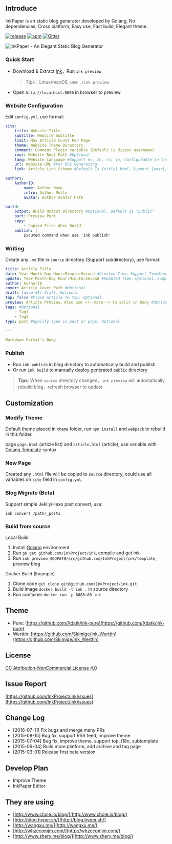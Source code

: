 ## Introduce

InkPaper is an static blog generator developed by Golang, No dependencies, Cross platform, Easy use, Fast build, Elegant theme.

[![release](https://img.shields.io/badge/release-v2016--10--29-blue.svg)](http://www.chole.io/)
[![apm](https://img.shields.io/badge/license-CC%20BY--NC%204.0-blue.svg)](https://creativecommons.org/licenses/by-nc/4.0/)
[![Gitter](https://img.shields.io/gitter/room/nwjs/nw.js.svg)](https://gitter.im/InkProject)


![InkPaper - An Elegant Static Blog Generator](template/source/images/example-en.png)

### Quick Start
- Download & Extract [Ink](http://www.chole.io/)，Run `ink preview`

  > Tips：Linux/macOS, use `./ink preview`

- Open `http://localhost:8000` in browser to preview

### Website Configuration
Edit `config.yml`, use format:

``` yaml
site:
    title: Website Title
    subtitle: Website Subtitle
    limit: Max Article Count Per Page
    theme: Website Theme Directory
    comment: Comment Plugin Variable (Default is disqus username)
    root: Website Root Path #Optional
    lang: Website Language #Support en, zh, ru, ja, Configurable in theme/lang.yml
    url: Website URL #For RSS Generating
    link: Article Link Scheme #Default Is {title}.html，Support {year},{month},{day},{title} Variables

authors:
    AuthorID:
        name: Author Name
        intro: Author Motto
        avatar: Author Avatar Path

build:
    output: Build Output Directory #Optional, Default is "public"
    port: Preview Port
    copy:
        - Copied Files When Build
    publish: |
        Excuted command when use 'ink publish'
```

### Writing
Create any `.md` file in `source` directory (Support subdirectory), use format:

``` yaml
title: Article Title
date: Year-Month-Day Hour:Minute:Second #Created Time，Support TimeZone, such as " +0800"
update: Year-Month-Day Hour:Minute:Second #Updated Time，Optional，Support TimeZone, such as " +0800"
author: AuthorID
cover: Article Cover Path #Optional
draft: false #If Draft，Optional
top: false #Place article to top, Optional
preview: Article Preview，Also use <!--more--> to split in body #Optional
tags: #Optional
    - Tag1
    - Tag2
type: post #Specify type is post or page, Optional

---

Markdown Format's Body
```

### Publish
- Run `ink publish` in blog directory to automatically build and publish
- Or run `ink build` to manually deploy generated `public` directory

> **Tips**: When `source` directory changed，`ink preview` will automatically rebuild blog，refresh browser to update

## Customization

### Modify Theme

Default theme placed in `theme` folder, run `npm install` and `webpack` to rebuild in this folder.

page `page.html` (article list) and `article.html` (article), use variable with [Golang Template](http://golang.org/pkg/html/template/) syntax.

### New Page

Created any `.html` file will be copied to `source` directory, could use all variables on `site` field in `config.yml`.

### Blog Migrate (Beta)

Support simple Jeklly/Hexo post convert, use:

``` shell
ink convert /path/_posts
```

### Build from source

Local Build

1. Install [Golang](http://golang.org/doc/install) environment
2. Run `go get github.com/InkProject/ink`, compile and get ink
3. Run `ink preview $GOPATH/src/github.com/InkProject/ink/template`, preview blog

Docker Build (Example)

1. Clone code `git clone git@github.com:InkProject/ink.git`
2. Build image `docker build -t ink .` in source directory
3. Run container `docker run -p 8888:80 ink`

## Theme

- Pure: [https://github.com/Xdatk/ink-pure](https://github.com/Xdatk/ink-pure)
- Werttin: [https://github.com/Skimige/ink_Werttin](https://github.com/Skimige/ink_Werttin)

## License
[CC Attribution-NonCommercial License 4.0](https://creativecommons.org/licenses/by-nc/4.0/)

## Issue Report

[https://github.com/InkProject/ink/issues](https://github.com/InkProject/ink/issues)

## Change Log

- [2016-07-11] Fix bugs and merge many PRs
- [2015-08-15] Bug fix, support RSS feed, improve theme
- [2015-07-04] Bug fix, improve theme, support top, i18n, subtemplate
- [2015-06-04] Build more platform, add archive and tag page
- [2015-03-01] Release first beta version

## Develop Plan

- Improve Theme
- InkPaper Editor

## They are using

- [http://www.chole.io/blog/](http://www.chole.io/blog/)
- [http://blog.hyper.sh/](http://blog.hyper.sh/)
- [http://wangxu.me/](http://wangxu.me/)
- [http://whzecomjm.com/](http://whzecomjm.com/)
- [http://www.shery.me/blog/](http://www.shery.me/blog/)
